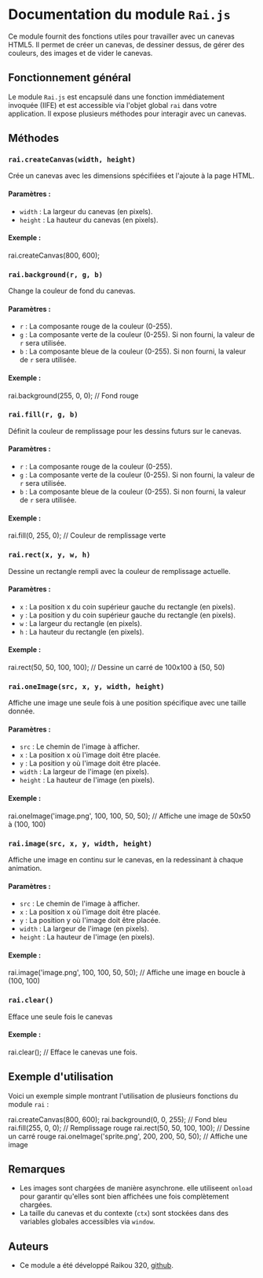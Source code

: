 # Documentation du module `Rai.js`

Ce module fournit des fonctions utiles pour travailler avec un canevas HTML5. Il permet de créer un canevas, de dessiner dessus, de gérer des couleurs, des images et de vider le canevas. 

## Fonctionnement général

Le module `Rai.js` est encapsulé dans une fonction immédiatement invoquée (IIFE) et est accessible via l'objet global `rai` dans votre application. Il expose plusieurs méthodes pour interagir avec un canevas.

## Méthodes

### `rai.createCanvas(width, height)`
Crée un canevas avec les dimensions spécifiées et l'ajoute à la page HTML.

#### Paramètres :
- `width` : La largeur du canevas (en pixels).
- `height` : La hauteur du canevas (en pixels).

#### Exemple :
rai.createCanvas(800, 600);

### `rai.background(r, g, b)`
Change la couleur de fond du canevas.

#### Paramètres :
- `r` : La composante rouge de la couleur (0-255).
- `g` : La composante verte de la couleur (0-255). Si non fourni, la valeur de `r` sera utilisée.
- `b` : La composante bleue de la couleur (0-255). Si non fourni, la valeur de `r` sera utilisée.

#### Exemple :
rai.background(255, 0, 0);  // Fond rouge

### `rai.fill(r, g, b)`
Définit la couleur de remplissage pour les dessins futurs sur le canevas.

#### Paramètres :
- `r` : La composante rouge de la couleur (0-255).
- `g` : La composante verte de la couleur (0-255). Si non fourni, la valeur de `r` sera utilisée.
- `b` : La composante bleue de la couleur (0-255). Si non fourni, la valeur de `r` sera utilisée.

#### Exemple :
rai.fill(0, 255, 0);  // Couleur de remplissage verte

### `rai.rect(x, y, w, h)`
Dessine un rectangle rempli avec la couleur de remplissage actuelle.

#### Paramètres :
- `x` : La position x du coin supérieur gauche du rectangle (en pixels).
- `y` : La position y du coin supérieur gauche du rectangle (en pixels).
- `w` : La largeur du rectangle (en pixels).
- `h` : La hauteur du rectangle (en pixels).

#### Exemple :
rai.rect(50, 50, 100, 100);  // Dessine un carré de 100x100 à (50, 50)

### `rai.oneImage(src, x, y, width, height)`
Affiche une image une seule fois à une position spécifique avec une taille donnée.

#### Paramètres :
- `src` : Le chemin de l'image à afficher.
- `x` : La position x où l'image doit être placée.
- `y` : La position y où l'image doit être placée.
- `width` : La largeur de l'image (en pixels).
- `height` : La hauteur de l'image (en pixels).

#### Exemple :
rai.oneImage('image.png', 100, 100, 50, 50);  // Affiche une image de 50x50 à (100, 100)

### `rai.image(src, x, y, width, height)`
Affiche une image en continu sur le canevas, en la redessinant à chaque animation.

#### Paramètres :
- `src` : Le chemin de l'image à afficher.
- `x` : La position x où l'image doit être placée.
- `y` : La position y où l'image doit être placée.
- `width` : La largeur de l'image (en pixels).
- `height` : La hauteur de l'image (en pixels).

#### Exemple :
rai.image('image.png', 100, 100, 50, 50);  // Affiche une image en boucle à (100, 100)

### `rai.clear()`
Efface une seule fois le canevas

#### Exemple :
rai.clear();  // Efface le canevas une fois.

## Exemple d'utilisation

Voici un exemple simple montrant l'utilisation de plusieurs fonctions du module `rai` :

rai.createCanvas(800, 600);
rai.background(0, 0, 255);  // Fond bleu
rai.fill(255, 0, 0);  // Remplissage rouge
rai.rect(50, 50, 100, 100);  // Dessine un carré rouge
rai.oneImage('sprite.png', 200, 200, 50, 50);  // Affiche une image

## Remarques
- Les images sont chargées de manière asynchrone. elle utiliseent `onload` pour garantir qu'elles sont bien affichées une fois complètement chargées.
- La taille du canevas et du contexte (`ctx`) sont stockées dans des variables globales accessibles via `window`.

## Auteurs

- Ce module a été développé Raikou 320, [github](https://github.com/Raikou320).